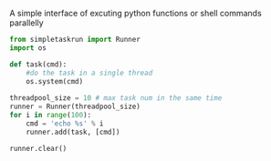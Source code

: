 A simple interface of excuting python functions or shell commands parallelly

```python
from simpletaskrun import Runner
import os

def task(cmd):
	#do the task in a single thread
	os.system(cmd)
	
threadpool_size = 10 # max task num in the same time
runner = Runner(threadpool_size)
for i in range(100):
	cmd = 'echo %s' % i
	runner.add(task, [cmd])

runner.clear()
```